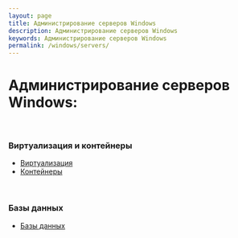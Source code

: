 ```yaml
---
layout: page
title: Администрирование серверов Windows
description: Администрирование серверов Windows
keywords: Администрирование серверов Windows
permalink: /windows/servers/
---
```


# Администрирование серверов Windows:

<br/>

### Виртуализация и контейнеры

<ul>
    <li><a href="/windows/servers/virtual/">Виртуализация</a></li>
    <li><a href="/windows/servers/containers/">Контейнеры</a></li>
</ul>

<br/>

### Базы данных

<ul>
    <li><a href="/windows/databases/">Базы данных</a></li>
</ul>
